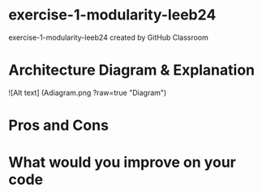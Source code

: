 # exercise-1-modularity-leeb24
exercise-1-modularity-leeb24 created by GitHub Classroom


# Architecture Diagram & Explanation 

![Alt text] (Adiagram.png ?raw=true "Diagram")

# Pros and Cons 



# What would you improve on your code
